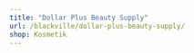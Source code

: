 ```yaml
---
title: "Dollar Plus Beauty Supply"
url: /blackville/dollar-plus-beauty-supply/
shop: Kosmetik
---
```

